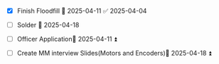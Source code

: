 - [x] Finish Floodfill 📅 2025-04-11 ✅ 2025-04-04
- [ ] Solder 📅 2025-04-18 
- [ ] Officer Application📅 2025-04-11 ⏫ 
- [ ] Create MM interview Slides(Motors and Encoders)📅 2025-04-18 ⏫ 

